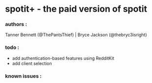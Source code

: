 # spotit+ - the paid version of spotit

### authors :

Tanner Bennett (@ThePantsThief) | Bryce Jackson (@thebryc3isright)

### todo :

- add authentication-based features using RedditKit
- add client selection

### known issues :
